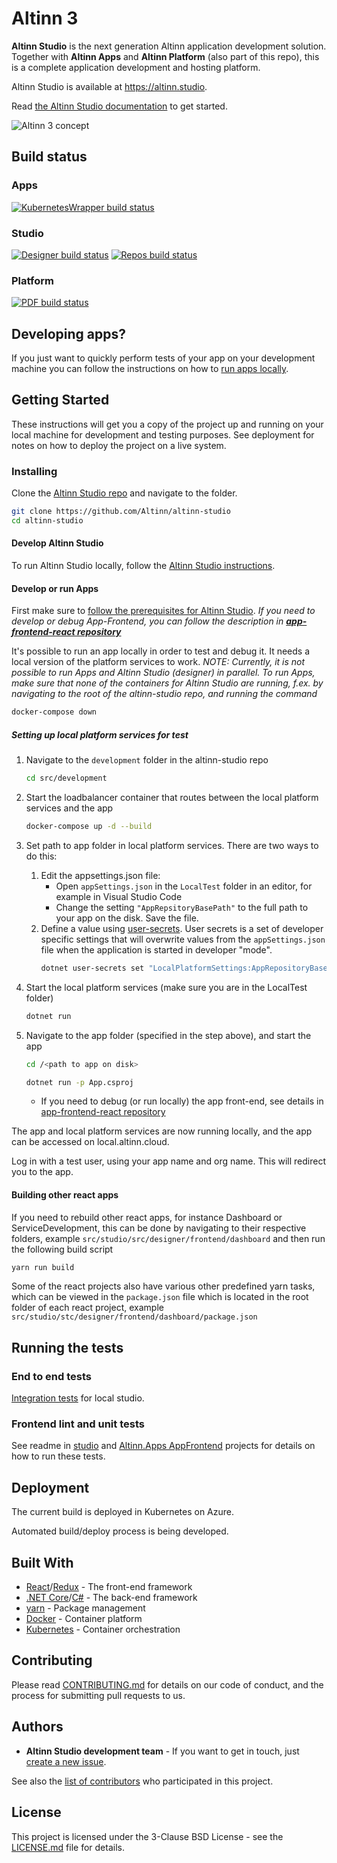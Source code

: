 # Altinn 3

**Altinn Studio** is the next generation Altinn application development solution.
Together with **Altinn Apps** and **Altinn Platform** (also part of this repo), this is a complete application development and hosting platform.

Altinn Studio is available at <https://altinn.studio>.

Read [the Altinn Studio documentation](https://docs.altinn.studio/) to get started.

![Altinn 3 concept](https://docs.altinn.studio/community/about/concept3.svg 'Altinn 3 - Concept')

## Build status

### Apps

[![KubernetesWrapper build status](https://dev.azure.com/brreg/altinn-studio/_apis/build/status/altinn-apps/altinn-kuberneteswrapper-build-master?label=apps/kuberneteswrapper)](https://dev.azure.com/brreg/altinn-studio/_build/latest?definitionId=88)

### Studio

[![Designer build status](https://dev.azure.com/brreg/altinn-studio/_apis/build/status/altinn-studio/designer-master?label=studio/designer)](https://dev.azure.com/brreg/altinn-studio/_build/latest?definitionId=18)
[![Repos build status](https://dev.azure.com/brreg/altinn-studio/_apis/build/status/altinn-studio/repositories-master?label=studio/repos)](https://dev.azure.com/brreg/altinn-studio/_build/latest?definitionId=28)

### Platform
[![PDF build status](https://dev.azure.com/brreg/altinn-studio/_apis/build/status/altinn-platform/pdf-master?label=platform/pdf)](https://dev.azure.com/brreg/altinn-studio/_build/latest?definitionId=66)

## Developing apps?

If you just want to quickly perform tests of your app on your development machine you can follow the instructions on how to [run apps locally](LOCALAPP.md).

## Getting Started

These instructions will get you a copy of the project up and running on your local machine for development and testing purposes.
See deployment for notes on how to deploy the project on a live system.

### Installing

Clone the [Altinn Studio repo](https://github.com/Altinn/altinn-studio) and navigate to the folder.

```bash
git clone https://github.com/Altinn/altinn-studio
cd altinn-studio
```

#### Develop Altinn Studio

To run Altinn Studio locally, follow the [Altinn Studio instructions](/src/studio/README.md).

#### Develop or run Apps

First make sure to [follow the prerequisites for Altinn Studio](/src/studio/README.md#prerequisites).
_If you need to develop or debug App-Frontend, you can follow the description in **[app-frontend-react repository](https://github.com/Altinn/app-frontend-react#developing-app-frontend)**_

It's possible to run an app locally in order to test and debug it. It needs a local version of the platform services to work.
_NOTE: Currently, it is not possible to run Apps and Altinn Studio (designer) in parallel. To run Apps, make sure that none of the containers for Altinn Studio are running, f.ex. by navigating to the root of the altinn-studio repo, and running the command_

```bash
docker-compose down
```

##### Setting up local platform services for test

1. Navigate to the `development` folder in the altinn-studio repo

   ```bash
   cd src/development
   ```

2. Start the loadbalancer container that routes between the local platform services and the app

   ```bash
   docker-compose up -d --build
   ```

3. Set path to app folder in local platform services. There are two ways to do this:

   1. Edit the appsettings.json file:
      - Open `appSettings.json` in the `LocalTest` folder in an editor, for example in Visual Studio Code
      - Change the setting `"AppRepsitoryBasePath"` to the full path to your app on the disk. Save the file.
   2. Define a value using [user-secrets](https://docs.microsoft.com/en-us/aspnet/core/security/app-secrets?view=aspnetcore-6.0&tabs=windows#set-a-secret). User secrets is a set of developer specific settings that will overwrite values from the `appSettings.json` file when the application is started in developer "mode".
      ```bash
      dotnet user-secrets set "LocalPlatformSettings:AppRepositoryBasePath" "C:\Repos"
      ```

4. Start the local platform services (make sure you are in the LocalTest folder)

   ```bash
   dotnet run
   ```

5. Navigate to the app folder (specified in the step above), and start the app

   ```bash
   cd /<path to app on disk>
   ```

   ```bash
   dotnet run -p App.csproj
   ```

   - If you need to debug (or run locally) the app front-end, see details in [app-frontend-react repository](https://github.com/Altinn/app-frontend-react#developing-app-frontend)

The app and local platform services are now running locally, and the app can be accessed on local.altinn.cloud.

Log in with a test user, using your app name and org name. This will redirect you to the app.

#### Building other react apps

If you need to rebuild other react apps, for instance Dashboard or ServiceDevelopment, this can be done by navigating to their respective folders, example `src/studio/src/designer/frontend/dashboard` and then run the following build script

```bash
yarn run build
```

Some of the react projects also have various other predefined yarn tasks, which can be viewed in the `package.json` file which is located in the root folder of each react project, example `src/studio/stc/designer/frontend/dashboard/package.json`

## Running the tests

### End to end tests

[Integration tests](https://github.com/Altinn/altinn-studio/tree/master/src/test/cypress) for local studio.

### Frontend lint and unit tests

See readme in [studio](/src/studio/README.md#running-the-tests) and [Altinn.Apps AppFrontend](/src/Altinn.Apps/AppFrontend/react/README.md#running-the-tests) projects for details on how to run these tests.

## Deployment

The current build is deployed in Kubernetes on Azure.

Automated build/deploy process is being developed.

## Built With

- [React](https://reactjs.org/)/[Redux](https://redux.js.org/) - The front-end framework
- [.NET Core](https://docs.microsoft.com/en-us/dotnet/core/)/[C#](https://docs.microsoft.com/en-us/dotnet/csharp/) - The back-end framework
- [yarn](https://yarnpkg.com/) - Package management
- [Docker](https://www.docker.com/) - Container platform
- [Kubernetes](https://kubernetes.io/) - Container orchestration

## Contributing

Please read [CONTRIBUTING.md](CONTRIBUTING.md) for details on our code of conduct, and the process for submitting pull requests to us.

## Authors

- **Altinn Studio development team** - If you want to get in touch, just [create a new issue](https://github.com/Altinn/altinn-studio/issues/new).

See also the [list of contributors](https://github.com/Altinn/altinn-studio/graphs/contributors) who participated in this project.

## License

This project is licensed under the 3-Clause BSD License - see the [LICENSE.md](LICENSE.md) file for details.
